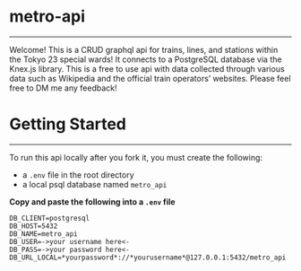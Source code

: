 # metro-api

---

Welcome! This is a CRUD graphql api for trains, lines, and stations within the Tokyo 23 special wards! It connects to a PostgreSQL database via the Knex.js library. This is a free to use api with data collected through various data such as Wikipedia and the official train operators’ websites. Please feel free to DM me any feedback!

# Getting Started

---

To run this api locally after you fork it, you must create the following:

- a `.env` file in the root directory
- a local psql database named `metro_api`

**Copy and paste the following into a `.env` file**

```
DB_CLIENT=postgresql
DB_HOST=5432
DB_NAME=metro_api
DB_USER=->your username here<-
DB_PASS=->your password here<-
DB_URL_LOCAL=*yourpassword*://*yourusername*@127.0.0.1:5432/metro_api
```